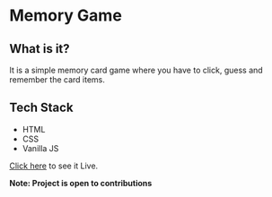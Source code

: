 # Memory Game
<h2>What is it?</h2>
<p>It is a simple memory card game where you have to click, guess and remember the card items.</p>
<h2>Tech Stack</h2>
<p><ul><li>HTML</li><li>CSS</li><li>Vanilla JS</li></ul></p>
<a href="https://satya9500.github.io/memory-game-js/">Click here</a> to see it Live.

<b>Note: Project is open to contributions</b>

